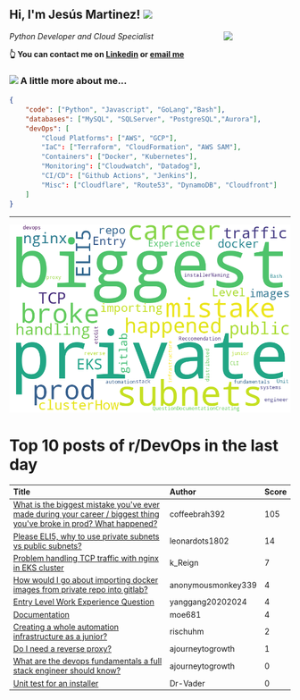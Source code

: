 <!--
**jmartinezl/jmartinezl** is a ✨ _special_ ✨ repository because its `README.md` (this file) appears on your GitHub profile.

Here are some ideas to get you started:

- 🔭 I’m currently working on ...
- 🌱 I’m currently learning ...
- 👯 I’m looking to collaborate on ...
- 🤔 I’m looking for help with ...
- 💬 Ask me about ...
- 📫 How to reach me: ...
- 😄 Pronouns: ...
- ⚡ Fun fact: ...
-->

<h2>Hi, I'm Jesús Martinez! <img src="https://media.giphy.com/media/WUlplcMpOCEmTGBtBW/giphy.gif" width="30"> </h2>
<img align='right' src="https://media.giphy.com/media/NytMLKyiaIh6VH9SPm/giphy.gif" width="120">
<p><em>Python Developer and Cloud Specialist
</em></p>

**👆 You can contact me on [Linkedin](https://www.linkedin.com/in/jes%C3%BAs-martinez-2b7b10104/) or [email me](mailto:jesus.mtz.lorenzo@gmail.com)**

### <img src="https://media.giphy.com/media/VgCDAzcKvsR6OM0uWg/giphy.gif" width="50"> A little more about me...  

```json
{
    "code": ["Python", "Javascript", "GoLang","Bash"],
    "databases": ["MySQL", "SQLServer", "PostgreSQL","Aurora"],
    "devOps": [
        "Cloud Platforms": ["AWS", "GCP"],
        "IaC": ["Terraform", "CloudFormation", "AWS SAM"],
        "Containers": ["Docker", "Kubernetes"],
        "Monitoring": ["Cloudwatch", "Datadog"],
        "CI/CD": ["Github Actions", "Jenkins"],
        "Misc": ["Cloudflare", "Route53", "DynamoDB", "Cloudfront"]
    ]
}
```
---

![Wordcloud](./cloud.png)

# Top 10 posts of r/DevOps in the last day

| Title | Author | Score |
|:---|:---|:---|
| [What is the biggest mistake you've ever made during your career / biggest thing you've broke in prod? What happened?](https://www.reddit.com/r/devops/comments/vugw6x/what_is_the_biggest_mistake_youve_ever_made/) | coffeebrah392 | 105 |
| [Please ELI5, why to use private subnets vs public subnets?](https://www.reddit.com/r/devops/comments/vuilwc/please_eli5_why_to_use_private_subnets_vs_public/) | leonardots1802 | 14 |
| [Problem handling TCP traffic with nginx in EKS cluster](https://www.reddit.com/r/devops/comments/vulohc/problem_handling_tcp_traffic_with_nginx_in_eks/) | k_Reign | 7 |
| [How would I go about importing docker images from private repo into gitlab?](https://www.reddit.com/r/devops/comments/vupazr/how_would_i_go_about_importing_docker_images_from/) | anonymousmonkey339 | 4 |
| [Entry Level Work Experience Question](https://www.reddit.com/r/devops/comments/vuoryw/entry_level_work_experience_question/) | yanggang20202024 | 4 |
| [Documentation](https://www.reddit.com/r/devops/comments/vu9mga/documentation/) | moe681 | 4 |
| [Creating a whole automation infrastructure as a junior?](https://www.reddit.com/r/devops/comments/vuba1d/creating_a_whole_automation_infrastructure_as_a/) | rischuhm | 2 |
| [Do I need a reverse proxy?](https://www.reddit.com/r/devops/comments/vukixt/do_i_need_a_reverse_proxy/) | ajourneytogrowth | 1 |
| [What are the devops fundamentals a full stack engineer should know?](https://www.reddit.com/r/devops/comments/vuhui0/what_are_the_devops_fundamentals_a_full_stack/) | ajourneytogrowth | 0 |
| [Unit test for an installer](https://www.reddit.com/r/devops/comments/vufx4z/unit_test_for_an_installer/) | Dr-Vader | 0 |
